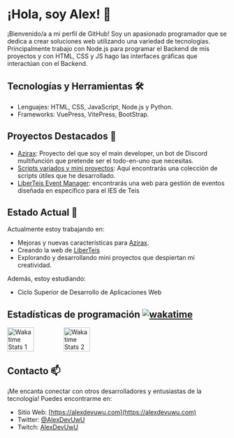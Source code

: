 # ¡Hola, soy Alex! 👋

¡Bienvenido/a a mi perfil de GitHub! Soy un apasionado programador que se dedica a crear soluciones web utilizando una variedad de tecnologías. Principalmente trabajo con Node.js para programar el Backend de mis proyectos y con HTML, CSS y JS hago las interfaces gráficas que interactúan con el Backend.

## Tecnologías y Herramientas 🛠️

- Lenguajes: HTML, CSS, JavaScript, Node.js y Python.
- Frameworks: VuePress, VitePress, BootStrap.

## Proyectos Destacados 🚀

- [Azirax](https://azirax.site): Proyecto del que soy el main developer, un bot de Discord multifunción que pretende ser el todo-en-uno que necesitas.
- [Scripts variados y mini proyectos](https://github.com/AlexDeveloperUwU/scripts): Aquí encontrarás una colección de scripts útiles que he desarrollado.
- [LiberTeis Event Manager](https://github.com/AlexDeveloperUwU/liberteis): encontrarás una web para gestión de eventos diseñada en específico para el IES de Teis

## Estado Actual 🌱

Actualmente estoy trabajando en:

- Mejoras y nuevas características para [Azirax](https://azirax.site).
- Creando la web de [LiberTeis](https://github.com/alexdeveloperuwu/liberteis)
- Explorando y desarrollando mini proyectos que despiertan mi creatividad.

Además, estoy estudiando:

- Ciclo Superior de Desarrollo de Aplicaciones Web

## Estadísticas de programación [![wakatime](https://wakatime.com/badge/user/bf86471e-8eef-407a-8125-ccc771f3e40b.svg?style=social)](https://wakatime.com/@bf86471e-8eef-407a-8125-ccc771f3e40b)

<div style="display: flex; justify-content: space-between; width: 50%; margin: 0.1px;">
  <img src="https://wakatime.com/share/@AlexDevUwU/adf969ef-c8c4-45de-9faf-38c591cbf714.svg" alt="Wakatime Stats 1" width=49%/>
  <img src="https://wakatime.com/share/@AlexDevUwU/00163c4e-2b4b-4a93-9d5c-b1b0a12cf6ce.svg" alt="Wakatime Stats 2" width=49%/>
</div>

## Contacto 📫

¡Me encanta conectar con otros desarrolladores y entusiastas de la tecnología! Puedes encontrarme en:

- Sitio Web: [https://alexdevuwu.com](https://alexdevuwu.com)
- Twitter: [@AlexDevUwU](https://twitter.com/AlexDevUwU)
- Twitch: [AlexDevUwU](https://twitch.tv/alexdevuwu)
